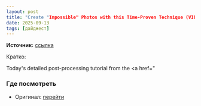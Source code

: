 ```yaml
---
layout: post
title: "Create "Impossible" Photos with this Time-Proven Technique (VIDEO)"
date: 2025-09-13
tags: [дайджест]
---
```


**Источник:** [ссылка](https://www.shutterbug.com/content/create-impossible-photos-time-proven-technique-video)

Кратко: <div class="field field-name-body field-type-text-with-summary field-label-hidden"><div class="field-items"><div class="field-item even"><p>Today's detailed post-processing tutorial from the <a href="

### Где посмотреть
- Оригинал: [перейти]({link})
